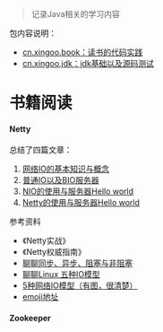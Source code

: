 > 记录Java相关的学习内容

包内容说明：

- [cn.xingoo.book：读书的代码实践]()
- [cn.xingoo.jdk：jdk基础以及源码测试]()

# 书籍阅读

#### Netty

总结了四篇文章：

1. [网络IO的基本知识与概念](http://www.cnblogs.com/xing901022/p/8659436.html)
2. [普通IO以及BIO服务器](http://www.cnblogs.com/xing901022/p/8666147.html)
3. [NIO的使用与服务器Hello world](http://www.cnblogs.com/xing901022/p/8672418.html)
4. [Netty的使用与服务器Hello world](http://www.cnblogs.com/xing901022/p/8678869.html)

参考资料

- 《Netty实战》
- 《Netty权威指南》
- [聊聊同步、异步、阻塞与非阻塞](https://www.jianshu.com/p/aed6067eeac9)
- [聊聊Linux 五种IO模型](https://www.jianshu.com/p/486b0965c296)
- [5种网络IO模型（有图，很清楚）](https://www.cnblogs.com/findumars/p/6361627.html)
- [emoji地址](https://emojipedia.org/hundred-points-symbol/)

#### Zookeeper

